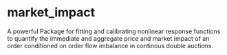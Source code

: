 # market_impact

A powerful Package for fitting and calibrating nonlinear response functions to quantify the immediate and aggregate price and market impact of an order conditioned on order flow imbalance in continous double auctions. 

